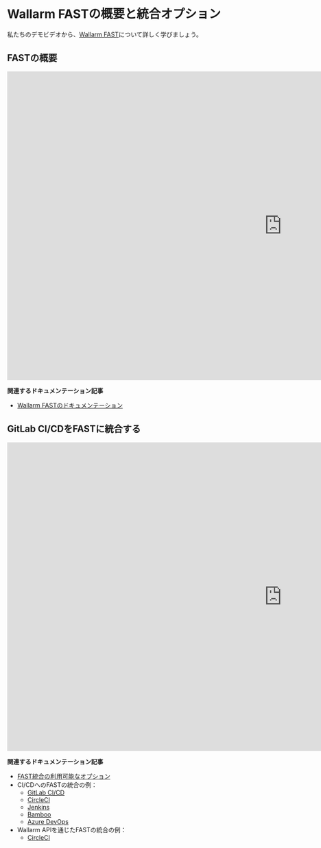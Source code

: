 # Wallarm FASTの概要と統合オプション

私たちのデモビデオから、[Wallarm FAST](https://docs.fast.wallarm.com/)について詳しく学びましょう。

## FASTの概要

<div class="video-wrapper">
  <iframe width="1280" height="720" src="https://www.youtube.com/embed/Me4o4v7dPyM" frameborder="0" allow="accelerometer; autoplay; encrypted-media; gyroscope; picture-in-picture" allowfullscreen></iframe>
</div>

**関連するドキュメンテーション記事**

* [Wallarm FASTのドキュメンテーション](https://docs.fast.wallarm.com/en/)

## GitLab CI/CDをFASTに統合する

<div class="video-wrapper">
  <iframe width="1280" height="720" src="https://www.youtube.com/embed/NRQT_7ZMeko" frameborder="0" allow="accelerometer; autoplay; encrypted-media; gyroscope; picture-in-picture" allowfullscreen></iframe>
</div>

**関連するドキュメンテーション記事**

* [FAST統合の利用可能なオプション](https://docs.fast.wallarm.com/en/poc/integration-overview.html)
* CI/CDへのFASTの統合の例：
    * [GitLab CI/CD](https://docs.fast.wallarm.com/en/poc/examples/gitlabcicd-cimode.html)
    * [CircleCI](https://docs.fast.wallarm.com/en/poc/examples/circleci-cimode.html)
    * [Jenkins](https://docs.fast.wallarm.com/en/poc/examples/jenkins-cimode.html)
    * [Bamboo](https://docs.fast.wallarm.com/en/poc/examples/bamboo-cimode.html)
    * [Azure DevOps](https://docs.fast.wallarm.com/en/poc/examples/azure-devops-cimode.html)
* Wallarm APIを通じたFASTの統合の例：
    * [CircleCI](https://docs.fast.wallarm.com/en/poc/examples/circleci.html)
